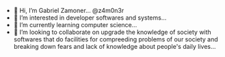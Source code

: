 - 👋 Hi, I’m Gabriel Zamoner... @z4m0n3r
- 👀 I’m interested in developer softwares and systems...
- 🌱 I’m currently learning computer science...
- 💞️ I’m looking to collaborate on upgrade the knowledge of society with softwares that do facilities for compreeding problems of our society
and breaking down fears and lack of knowledge about people's daily lives...
<!---
z4m0n3r/z4m0n3r is a ✨ special ✨ repository because its `README.md` (this file) appears on your GitHub profile.
You can click the Preview link to take a look at your changes.
--->
